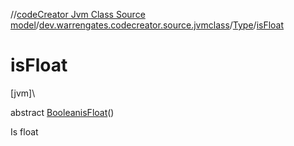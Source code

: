 //[codeCreator Jvm Class Source model](../../../index.md)/[dev.warrengates.codecreator.source.jvmclass](../index.md)/[Type](index.md)/[isFloat](is-float.md)

# isFloat

[jvm]\

abstract [Boolean](https://docs.oracle.com/javase/8/docs/api/java/lang/Boolean.html)[isFloat](is-float.md)()

Is float

